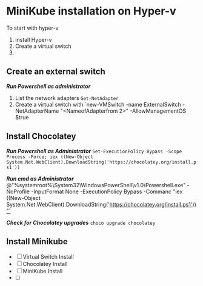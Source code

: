 # MiniKube installation on Hyper-v
To start with hyper-v
1. install Hyper-v
1. Create a virtual switch
1.

## Create an external switch
***Run Powershell as administrator***
1. List the network adapters `Get-NetAdapter`
1. Create a virtual switch with `new-VMSwitch -name ExternalSwitch -NetAdapterName "<NameofAdapterfrom 2>" -AllowManagementOS $true


## Install Chocolatey
***Run Powershell as Administrator***
`Set-ExecutionPolicy Bypass -Scope Process -Force; iex ((New-Object System.Net.WebClient).DownloadString('https://chocolatey.org/install.ps1'))`

***Run cmd as Administrator***
@"%systemroot%\System32\WindowsPowerShell\v1.0\Powershell.exe" -NoProfile -InputFormat None -ExecutionPolicy Bypass -Commanc "iex ((New-Object System.Net.WebClient).DownloadString('https://chocolatey.org/install.ps1'))"`

***Check for Chocolatey upgrades***
`choco upgrade chocolatey`

## Install Minikube

-  [ ] Virtual Switch Install
-  [ ] Chocolatey Install
-  [ ] MiniKube Install
-  [ ]
